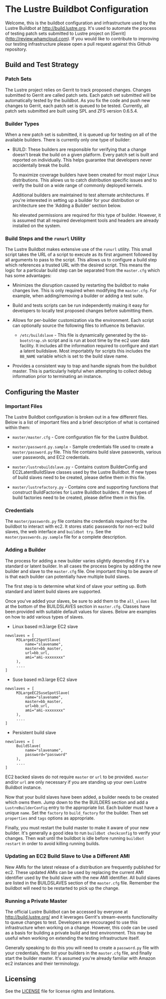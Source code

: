 # The Lustre Buildbot Configuration

Welcome, this is the buildbot configuration and infrastructure used by the
Lustre Buildbot at http://build.lustre.org.  It's used to automate the process
of testing patch sets submitted to Lustre project on 
[Gerrit] (http://review.whamcloud.com).  If you would like to
contribute to improving our testing infrastructure please open a pull request
against this Github repository.

## Build and Test Strategy

### Patch Sets

The Lustre project relies on Gerrit to track proposed changes.  Changes
submitted to Gerrit are called patch sets. Each patch set submitted will 
be automatically tested by the buildbot.  As you fix the code and push
new changes to Gerrit, each patch set is queued to be tested.
Currently, all patch sets submitted are built using SPL and ZFS version
0.6.5.4.

### Builder Types

When a new patch set is submitted, it is queued up for testing on all 
of the available builders.  There is currently only one type of builder:

* BUILD: These builders are responsible for verifying that a change
  doesn't break the build on a given platform.  Every patch set 
  is built and reported on individually.  This helps guarantee that
  developers never accidentally break the build.

  To maximize coverage builders have been created for most major Linux
  distributions.  This allows us to catch distribution specific issues and to
  verify the build on a wide range of commonly deployed kernels.

  Additional builders are maintained to test alternate architectures.  If
  you're interested in setting up a builder for your distribution or
  architecture see the 'Adding a Builder' section below.

  No elevated permissions are required for this type of builder.  However,
  it is assumed that all required development tools and headers are already
  installed on the system.

### Build Steps and the `runurl` Utility

The Lustre Buildbot makes extensive use of the `runurl`
utility.  This small script takes the URL of a script to execute as its first 
argument followed by all arguments to pass to the script. This allows us to
configure a build step which references a trusted URL with the desired script.
This means the logic for a particular build step can be separated from the
`master.cfg` which has some advantages:

* Minimizes the disruption caused by restarting the buildbot to make
  changes live.  This is only required when modifying the `master.cfg`.
  For example, when adding/removing a builder or adding a test suite.

* Build and tests scripts can be run independently making it easy for
  developers to locally test proposed changes before submitting them.

* Allows for per-builder customization via the environment.
  Each script can optionally source the following files to influence its
  behavior.

  * `/etc/buildslave` - This file is dynamically generated by the
    `bb-bootstrap.sh` script and is run at boot time by the ec2 user data
    facility.  It includes all the information required to configure and
    start a latent buildslave.  Most importabtly for scripts this includes
    the `BB_NAME` variable which is set to the build slave name.

* Provides a consistent way to trap and handle signals from the buildbot
  master.  This is particularly helpful when attempting to collect debug
  information prior to terminating an instance.

## Configuring the Master

### Important Files

The Lustre Buildbot configuration is broken out in a few different files.
Below is a list of important files and a brief description of what is
contained within them:

* `master/master.cfg` - Core configuration file for the Lustre Buildbot.

* `master/password.py.sample` - Sample credentials file used to create
  a `master/password.py` file. This file contains build slave passwords,
  various user passwords, and EC2 credentials.

* `master/lustrebuildslave.py` - Contains custom BuilderConfig and
  EC2LatentBuildSlave classes used by the Lustre Buildbot. If new types
  of build slaves need to be created, please define them in this file.

* `master/lustrefactory.py` - Contains core and supporting functions that 
  construct BuildFactories for Lustre Buildbot builders. If new types of
  build factories need to be created, please define them in this file.

### Credentials

The `master/passwords.py` file contains the credentials required for the
buildbot to interact with ec2.  It stores static passwords for
non-ec2 build slaves, the web interface and `buildbot try`.  See the
`master/passwords.py.sample` file for a complete description.

### Adding a Builder

The process for adding a new builder varies slightly depending
if it's a standard or latent builder.  In all cases the
process begins by adding the new builder and slave to the `master.cfg` file.
One important thing to be aware of is that each builder can potentially have
multiple build slaves.

The first step is to determine what kind of slave your setting up.  Both
standard and latent build slaves are supported.

Once you've added your slaves, be sure to add them to the `all_slaves` list 
at the bottom of the BUILDSLAVES section in `master.cfg`.  Classes have been
provided with suitable default values for slaves. Below are examples on
how to add various types of slaves.

* Linux based m3.large EC2 slave
```
newslaves = [                                                                                     
     M3LargeEC2SpotSlave(
         name="slavename",
         master=bb_master, 
         url=bb_url,
         ami="ami-xxxxxxxx"
     ),
     ....
]
```

* Suse based m3.large EC2 slave
```
newslaves = [                                                                                     
     M3LargeEC2SuseSpotSlave(
         name="slavename",
         master=bb_master, 
         url=bb_url,
         ami="ami-xxxxxxxx"
     ),
     ....
]
```

* Persistent build slave
```
newslaves = [                                                                                     
     BuildSlave(
         name="slavename",
         password="password"
     ),
     ....
]
```

EC2 backed slaves do not require `master` or `url` to be provided. 
`master` and/or `url` are only necessary if you are standing up your own Lustre
Buildbot instance.

Now that your build slaves have been added, a builder needs to be created which
owns them.  Jump down to the the BUILDERS section and add a
`LustreBuilderConfig` entry to the appropriate list.  Each builder must
have a unique `name`. Set the `factory` to `build_factory` for the builder.
Then set `properties` and `tags` options as appropriate.

Finally, you must restart the build master to make it aware of your new
builder.  It's generally a good idea to run `buildbot checkconfig` to verify
your changes.  Then wait until the buildbot is idle before running
`buildbot restart` in order to avoid killing running builds.

### Updating an EC2 Build Slave to Use a Different AMI

New AMIs for the latest release of a distribution are frequently published for
ec2.  These updated AMIs can be used by replacing the current AMI identifier
used by the build slave with the new AMI identifier.  All build slaves are
listed in the BUILDSLAVES section of the `master.cfg` file.  Remember the
buildbot will need to be restarted to pick up the change.

### Running a Private Master

The official Lustre Buildbot can be accessed by everyone at
http://build.lustre.org/ and it leverages Gerrit's stream-events functionality
to queue changes to test. Developers are encouraged to use this infrastructure
when working on a change. However, this code can be used as a basis for
building a private build and test environment.  This may be useful when working
on extending the testing infrastructure itself.

Generally speaking to do this you will need to create a `password.py` file
with your credentials, then list your builders in the `master.cfg` file, and
finally start the builder master.  It's assumed you're already familiar with
Amazon ec2 instances and their terminology.

## Licensing

See the [LICENSE](LICENSE) file for license rights and limitations.

